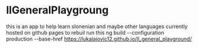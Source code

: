 # llGeneralPlaygroung

this is an app to help learn slonenian and maybe other languages
currently hosted on github pages to rebuil run this 
ng build --configuration production --base-href https://lukalajovic12.github.io/ll_general_playground/



